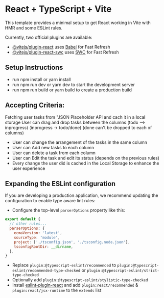 # React + TypeScript + Vite

This template provides a minimal setup to get React working in Vite with HMR and some ESLint rules.

Currently, two official plugins are available:

- [@vitejs/plugin-react](https://github.com/vitejs/vite-plugin-react/blob/main/packages/plugin-react/README.md) uses [Babel](https://babeljs.io/) for Fast Refresh
- [@vitejs/plugin-react-swc](https://github.com/vitejs/vite-plugin-react-swc) uses [SWC](https://swc.rs/) for Fast Refresh

## Setup Instructions
- run npm install or yarn install
- run npm run dev or yarn dev to start the development server
- run npm run build or yarn build to create a production build

## Accepting Criteria:
Fetching user tasks from "JSON Placeholder API and cach it in a local storage
User can drag and drop tasks between the columns 
(todo --> inprogress)
(inprogress -> todo/done)
(done can't be dropped to each of columns)
- User can change the arrangement of the tasks in the same column
- User can Add new tasks to each column
- User can delete a task from each column
- User can Edit the task and edit its status (depends on the previous rules)
- Every change the user did is cached in the Local Storage to enhance the user    experience 

## Expanding the ESLint configuration

If you are developing a production application, we recommend updating the configuration to enable type aware lint rules:

- Configure the top-level `parserOptions` property like this:

```js
export default {
  // other rules...
  parserOptions: {
    ecmaVersion: 'latest',
    sourceType: 'module',
    project: ['./tsconfig.json', './tsconfig.node.json'],
    tsconfigRootDir: __dirname,
  },
}
```

- Replace `plugin:@typescript-eslint/recommended` to `plugin:@typescript-eslint/recommended-type-checked` or `plugin:@typescript-eslint/strict-type-checked`
- Optionally add `plugin:@typescript-eslint/stylistic-type-checked`
- Install [eslint-plugin-react](https://github.com/jsx-eslint/eslint-plugin-react) and add `plugin:react/recommended` & `plugin:react/jsx-runtime` to the `extends` list
